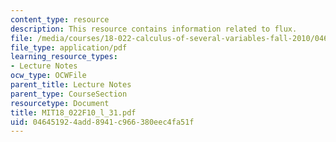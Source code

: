 ```yaml
---
content_type: resource
description: This resource contains information related to flux.
file: /media/courses/18-022-calculus-of-several-variables-fall-2010/046451924add8941c966380eec4fa51f_MIT18_022F10_l_31.pdf
file_type: application/pdf
learning_resource_types:
- Lecture Notes
ocw_type: OCWFile
parent_title: Lecture Notes
parent_type: CourseSection
resourcetype: Document
title: MIT18_022F10_l_31.pdf
uid: 04645192-4add-8941-c966-380eec4fa51f
---
```

